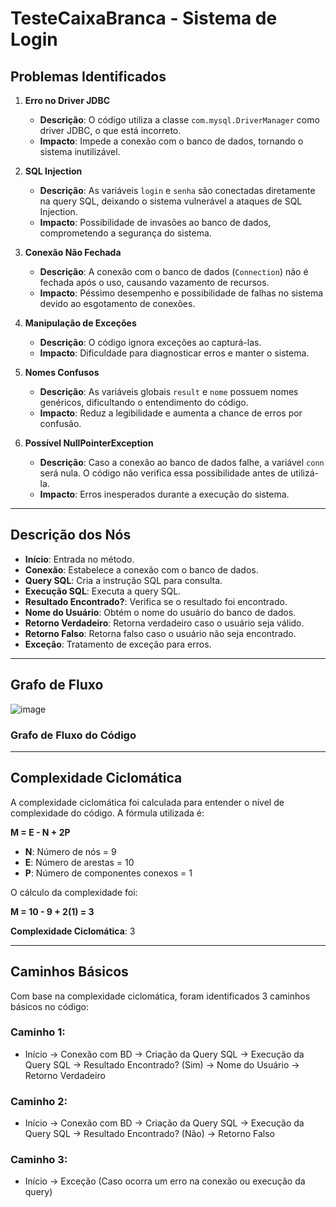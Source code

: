 
# TesteCaixaBranca - Sistema de Login

## Problemas Identificados

1. **Erro no Driver JDBC**
   - **Descrição**: O código utiliza a classe `com.mysql.DriverManager` como driver JDBC, o que está incorreto.
   - **Impacto**: Impede a conexão com o banco de dados, tornando o sistema inutilizável.

2. **SQL Injection**
   - **Descrição**: As variáveis `login` e `senha` são conectadas diretamente na query SQL, deixando o sistema vulnerável a ataques de SQL Injection.
   - **Impacto**: Possibilidade de invasões ao banco de dados, comprometendo a segurança do sistema.

3. **Conexão Não Fechada**
   - **Descrição**: A conexão com o banco de dados (`Connection`) não é fechada após o uso, causando vazamento de recursos.
   - **Impacto**: Péssimo desempenho e possibilidade de falhas no sistema devido ao esgotamento de conexões.

4. **Manipulação de Exceções**
   - **Descrição**: O código ignora exceções ao capturá-las.
   - **Impacto**: Dificuldade para diagnosticar erros e manter o sistema.

5. **Nomes Confusos**
   - **Descrição**: As variáveis globais `result` e `nome` possuem nomes genéricos, dificultando o entendimento do código.
   - **Impacto**: Reduz a legibilidade e aumenta a chance de erros por confusão.

6. **Possível NullPointerException**
   - **Descrição**: Caso a conexão ao banco de dados falhe, a variável `conn` será nula. O código não verifica essa possibilidade antes de utilizá-la.
   - **Impacto**: Erros inesperados durante a execução do sistema.

---

## Descrição dos Nós

- **Início**: Entrada no método.
- **Conexão**: Estabelece a conexão com o banco de dados.
- **Query SQL**: Cria a instrução SQL para consulta.
- **Execução SQL**: Executa a query SQL.
- **Resultado Encontrado?**: Verifica se o resultado foi encontrado.
- **Nome do Usuário**: Obtém o nome do usuário do banco de dados.
- **Retorno Verdadeiro**: Retorna verdadeiro caso o usuário seja válido.
- **Retorno Falso**: Retorna falso caso o usuário não seja encontrado.
- **Exceção**: Tratamento de exceção para erros.

---

## Grafo de Fluxo

![image](https://github.com/user-attachments/assets/44cb5f6e-2bcb-456b-9c61-3dda5d965c22)


### Grafo de Fluxo do Código

---

## Complexidade Ciclomática

A complexidade ciclomática foi calculada para entender o nível de complexidade do código. A fórmula utilizada é:

**M = E - N + 2P**

- **N**: Número de nós = 9
- **E**: Número de arestas = 10
- **P**: Número de componentes conexos = 1

O cálculo da complexidade foi:

**M = 10 - 9 + 2(1) = 3**

**Complexidade Ciclomática**: 3

---

## Caminhos Básicos

Com base na complexidade ciclomática, foram identificados 3 caminhos básicos no código:

### Caminho 1:
- Início → Conexão com BD → Criação da Query SQL → Execução da Query SQL → Resultado Encontrado? (Sim) → Nome do Usuário → Retorno Verdadeiro

### Caminho 2:
- Início → Conexão com BD → Criação da Query SQL → Execução da Query SQL → Resultado Encontrado? (Não) → Retorno Falso

### Caminho 3:
- Início → Exceção (Caso ocorra um erro na conexão ou execução da query)

